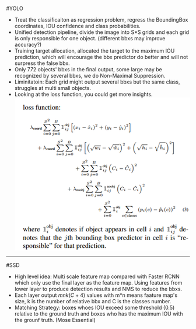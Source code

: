 #YOLO
- Treat the classificaiton as regression problem, regress the BoundingBox coordinates, IOU confidence and class probabilities.
- Unified detection pipeline, divide the image into S*S grids and each grid is only responsible for one object. (different bbxs may improve accuracy?)
- Training target allocation, allocated the target to the maximum IOU prediction, which will encourage the bbx predictor do better and will not surpress the false bbx.
- Only 7*7*2 objects' bbxs in the final output, some large may be recognized by several bbxs, we do Non-Maximal Suppression.
- Liminitatoin: Each grid might output several bbxs but the same class, struggles at multi small objects.
- Looking at the loss function, you could get more insights.
  ![Loss Function](YOLO_Loss_Function.png)

------------------------------

#SSD
- High level idea: Multi scale feature map compared with Faster RCNN which only use the final layer as the feature map. Using features from lower layer to produce detection results and NMS to reduce the bbxs. 
- Each layer output $mnk(C+4)$ values with m*n means faature map's size, k is the number of relative bbx and C is the classes number.
- Matching Strategy: boxes whoes IOU exceed some threshold (0.5) relative to the ground truth and boxes who has the maximum IOU with the grounf truth. (Mose Essential)

